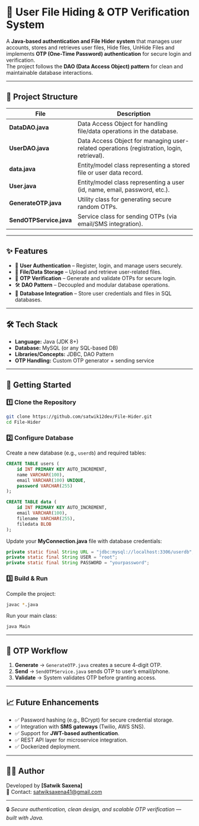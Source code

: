 # 📌 User File Hiding & OTP Verification System

A **Java-based authentication and File Hider system** that manages user accounts, stores and retrieves user files, Hide files, UnHide Files and implements **OTP (One-Time Password) authentication** for secure login and verification.  
The project follows the **DAO (Data Access Object) pattern** for clean and maintainable database interactions.

---

 ## 📂 Project Structure

| File | Description |
|------|-------------|
| **DataDAO.java** | Data Access Object for handling file/data operations in the database. |
| **UserDAO.java** | Data Access Object for managing user-related operations (registration, login, retrieval). |
| **data.java** | Entity/model class representing a stored file or user data record. |
| **User.java** | Entity/model class representing a user (id, name, email, password, etc.). |
| **GenerateOTP.java** | Utility class for generating secure random OTPs. |
| **SendOTPService.java** | Service class for sending OTPs (via email/SMS integration). |

---

## ✨ Features

- 🔐 **User Authentication** – Register, login, and manage users securely.  
- 📁 **File/Data Storage** – Upload and retrieve user-related files.  
- 📧 **OTP Verification** – Generate and validate OTPs for secure login.  
- 🛠 **DAO Pattern** – Decoupled and modular database operations.  
- 💾 **Database Integration** – Store user credentials and files in SQL databases.  

---

## 🛠️ Tech Stack

- **Language:** Java (JDK 8+)  
- **Database:** MySQL (or any SQL-based DB)  
- **Libraries/Concepts:** JDBC, DAO Pattern  
- **OTP Handling:** Custom OTP generator + sending service  

---

## 🚀 Getting Started

### 1️⃣ Clone the Repository
```bash
git clone https://github.com/satwik12dev/File-Hider.git
cd File-Hider
```

### 2️⃣ Configure Database
Create a new database (e.g., `userdb`) and required tables:

```sql
CREATE TABLE users (
    id INT PRIMARY KEY AUTO_INCREMENT,
    name VARCHAR(100),
    email VARCHAR(100) UNIQUE,
    password VARCHAR(255)
);

CREATE TABLE data (
    id INT PRIMARY KEY AUTO_INCREMENT,
    email VARCHAR(100),
    filename VARCHAR(255),
    filedata BLOB
);
```

Update your **MyConnection.java** file with database credentials:
```java
private static final String URL = "jdbc:mysql://localhost:3306/userdb";
private static final String USER = "root";
private static final String PASSWORD = "yourpassword";
```

### 3️⃣ Build & Run
Compile the project:
```bash
javac *.java
```

Run your main class:
```bash
java Main
```

---

## 🔐 OTP Workflow

1. **Generate** → `GenerateOTP.java` creates a secure 4-digit OTP.  
2. **Send** → `SendOTPService.java` sends OTP to user’s email/phone.  
3. **Validate** → System validates OTP before granting access.  

---

## 📈 Future Enhancements

- ✅ Password hashing (e.g., BCrypt) for secure credential storage.  
- ✅ Integration with **SMS gateways** (Twilio, AWS SNS).  
- ✅ Support for **JWT-based authentication**.  
- ✅ REST API layer for microservice integration.  
- ✅ Dockerized deployment.  

---

## 👨‍💻 Author

Developed by **[Satwik Saxena]**  
📧 Contact: satwiksaxena41@gmail.com

---

🔒 *Secure authentication, clean design, and scalable OTP verification — built with Java.*  
